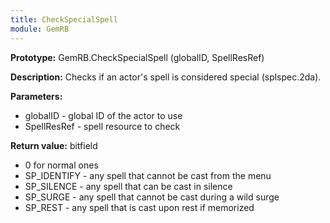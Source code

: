 ```yaml
---
title: CheckSpecialSpell
module: GemRB
---
```


**Prototype:** GemRB.CheckSpecialSpell (globalID, SpellResRef)

**Description:** Checks if an actor's spell is considered special (splspec.2da).

**Parameters:**
  * globalID - global ID of the actor to use
  * SpellResRef - spell resource to check

**Return value:** bitfield
  * 0 for normal ones
  * SP_IDENTIFY - any spell that cannot be cast from the menu
  * SP_SILENCE  - any spell that can be cast in silence
  * SP_SURGE    - any spell that cannot be cast during a wild surge
  * SP_REST     - any spell that is cast upon rest if memorized
